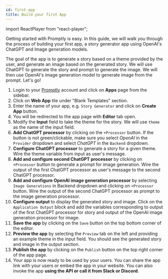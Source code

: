 ```yaml
---
id: first-app
title: Build your first App
---
```


import ReactPlayer from "react-player";

Getting started with Promptly is easy. In this guide, we will walk you through the process of building your first app, a story generator app using OpenAI's ChatGPT and Image generation models.

The goal of the app is to generate a story based on a theme provided by the user, and generate an image based on the generated story. We will use ChatGPT to generate the story and prompt to generate the image. We will then use OpenAI's image generation model to generate image from the prompt. Let's go!

<ReactPlayer
  playing
  controls
  url="/img/llmstack-storygenerator.m4v"
  width="100%"
  height="100%"
  loop
/>

1. Login to your [Promptly](https://trypromptly.com) account and click on **Apps** page from the sidebar.
2. Click on **Web App** tile under "Blank Templates" section.
3. Enter the name of your app, e.g. `Story Generator` and click on **Create App** button.
4. You will be redirected to the app page with **Editor** tab open.
5. Modify the **Input** field to take the theme for the story. We will use `theme` as the name of the input field.
6. **Add ChatGPT processor** by clicking on the `+Processor` button. If the button is not green/clickable, make sure you select _OpenAI_ in the `Provider` dropdown and select _ChatGPT_ in the `Backend` dropdown.
7. **Configure ChatGPT processor** to generate a story for a given theme. Wire the theme variable from input as user's message.
8. **Add and configure second ChatGPT processor** by clicking on `+Processor` button to generate a prompt for image generation. Wire the output of the first ChatGPT processor as user's message to the second ChatGPT processor.
9. **Add and configure OpenAI image generation processor** by selecting `Image Generations` in Backend dropdown and clicking on `+Processor` button. Wire the output of the second ChatGPT processor as prompt to the image generation processor.
10. **Configure output** to display the generated story and image. Click on the `Application Output` block and add the variables corresponding to output of the first ChatGPT processor for story and output of the OpenAI image generation processor for image.
11. **Save the app** by clicking on the `Save` button on the top bottom corner of the editor.
12. **Preview the app** by selecting the `Preview` tab on the left and providing an example theme in the input field. You should see the generated story and image in the output section.
13. **Publish the app** by clicking on the `Publish` button on the top right corner of the app page.
14. Your app is now ready to be used by your users. You can share the app link with your users or embed the app in your website. You can also invoke the app **using the API or call it from Slack or Discord**.
